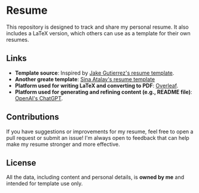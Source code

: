 # Resume
This repository is designed to track and share my personal resume. It also includes a LaTeX version, which others can use as a template for their own resumes.

## Links
- **Template source**: Inspired by [Jake Gutierrez's resume template](https://www.overleaf.com/latex/templates/jakes-resume/syzfjbzwjncs).
- **Another greate template**: [Sina Atalay's resume template](https://www.overleaf.com/latex/templates/rendercv-engineeringresumes-theme/shwqvsxdgkjy)
- **Platform used for writing LaTeX and converting to PDF**: [Overleaf](https://www.overleaf.com/).
- **Platform used for generating and refining content (e.g., README file)**: [OpenAI's ChatGPT](https://openai.com/chatgpt).

## Contributions
If you have suggestions or improvements for my resume, feel free to open a pull request or submit an issue! I'm always open to feedback that can help make my resume stronger and more effective.

## License
All the data, including content and personal details, is **owned by me** and intended for template use only.
